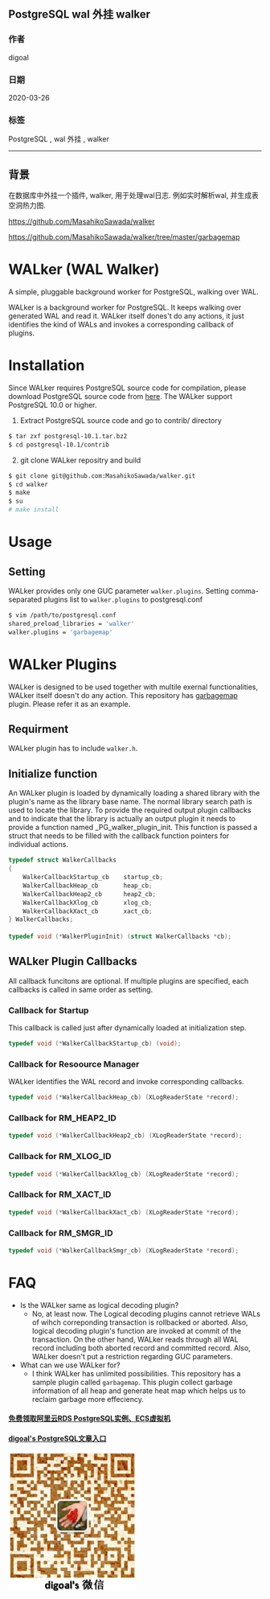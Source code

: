 ## PostgreSQL wal 外挂 walker   
                                          
### 作者                                           
digoal                                          
                                          
### 日期                                                                      
2020-03-26                                           
                                          
### 标签                                                                            
PostgreSQL , wal 外挂 , walker          
                                          
----                                           
                                          
## 背景      
在数据库中外挂一个插件, walker, 用于处理wal日志. 例如实时解析wal, 并生成表空洞热力图.   
  
https://github.com/MasahikoSawada/walker  
  
https://github.com/MasahikoSawada/walker/tree/master/garbagemap  
  
# WALker (WAL Walker)  
  
A simple, pluggable background worker for PostgreSQL, walking over WAL.  
  
WALker is a background worker for PostgreSQL. It keeps walking over generated WAL and read it. WALker itself dones't do any actions, it just identifies the kind of WALs and invokes a corresponding callback of plugins.  
  
# Installation  
Since WALker requires PostgreSQL source code for compilation, please download PostgreSQL source code from [here](https://www.postgresql.org/ftp/source/). The WALker support PostgreSQL 10.0 or higher.  
  
1. Extract PostgreSQL source code and go to contrib/ directory  
```bash  
$ tar zxf postgresql-10.1.tar.bz2  
$ cd postgresql-10.1/contrib  
```  
2. git clone WALker repositry and build  
```bash  
$ git clone git@github.com:MasahikoSawada/walker.git  
$ cd walker  
$ make  
$ su  
# make install  
```  
  
# Usage  
  
## Setting  
WALker provides only one GUC parameter `walker.plugins`. Setting comma-separated plugins list to `walker.plugins` to postgresql.conf  
  
```bash  
$ vim /path/to/postgresql.conf  
shared_preload_libraries = 'walker'  
walker.plugins = 'garbagemap'  
```  
# WALker Plugins  
WALker is designed to be used together with multile exernal functionalities, WALker itself doesn't do any action. This repository has [garbagemap](https://github.com/MasahikoSawada/walker/tree/master/garbagemap) plugin. Please refer it as an example.  
  
## Requirment  
WALker plugin has to include `walker.h`.  
  
## Initialize function  
An WALker plugin is loaded by dynamically loading a shared library with the plugin's name as the library base name. The normal library search path is used to locate the library. To provide the required output plugin callbacks and to indicate that the library is actually an output plugin it needs to provide a function named _PG_walker_plugin_init. This function is passed a struct that needs to be filled with the callback function pointers for individual actions.  
  
```c  
typedef struct WalkerCallbacks  
{  
	WalkerCallbackStartup_cb	startup_cb;  
	WalkerCallbackHeap_cb		heap_cb;  
	WalkerCallbackHeap2_cb		heap2_cb;  
	WalkerCallbackXlog_cb		xlog_cb;  
	WalkerCallbackXact_cb		xact_cb;  
} WalkerCallbacks;  
  
typedef void (*WalkerPluginInit) (struct WalkerCallbacks *cb);  
```  
  
## WALker Plugin Callbacks  
All callback funcitons are optional. If multiple plugins are specified, each callbacks is called in same order as setting.  
  
### Callback for Startup  
This callback is called just after dynamically loaded at initialization step.  
  
```c  
typedef void (*WalkerCallbackStartup_cb) (void);  
```  
  
### Callback for Resoource Manager  
WALker identifies the WAL record and invoke corresponding callbacks.  
  
```c  
typedef void (*WalkerCallbackHeap_cb) (XLogReaderState *record);  
```  
  
### Callback for RM_HEAP2_ID  
  
```c  
typedef void (*WalkerCallbackHeap2_cb) (XLogReaderState *record);  
```  
  
### Callback for RM_XLOG_ID  
  
```c  
typedef void (*WalkerCallbackXlog_cb) (XLogReaderState *record);  
```  
  
### Callback for RM_XACT_ID  
  
```c  
typedef void (*WalkerCallbackXact_cb) (XLogReaderState *record);  
```  
  
### Callback for RM_SMGR_ID  
  
```c  
typedef void (*WalkerCallbackSmgr_cb) (XLogReaderState *record);  
```  
  
# FAQ  
* Is the WALker same as logical decoding plugin?  
  * No, at least now. The Logical decoding plugins cannot retrieve WALs of wihch correponding transaction is rollbacked or aborted. Also, logical decoding plugin's function are invoked at commit of the transaction. On the other hand, WALker reads through all WAL record including both aborted record and committed record. Also, WALker doesn't put a restriction regarding GUC parameters.  
* What can we use WALker for?  
  * I think WALker has unlimited possibilities. This repository has a sample plugin called `garbagemap`. This plugin collect garbage information of all heap and generate heat map which helps us to reclaim garbage more effeciency.  
  
  
#### [免费领取阿里云RDS PostgreSQL实例、ECS虚拟机](https://www.aliyun.com/database/postgresqlactivity "57258f76c37864c6e6d23383d05714ea")
  
  
#### [digoal's PostgreSQL文章入口](https://github.com/digoal/blog/blob/master/README.md "22709685feb7cab07d30f30387f0a9ae")
  
  
![digoal's weixin](../pic/digoal_weixin.jpg "f7ad92eeba24523fd47a6e1a0e691b59")
  
